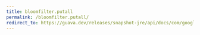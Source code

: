 ```yaml
---
title: bloomfilter.putall
permalink: /bloomfilter.putall/
redirect_to: https://guava.dev/releases/snapshot-jre/api/docs/com/google/common/hash/BloomFilter.html#putAll-com.google.common.hash.BloomFilter-
---
```

